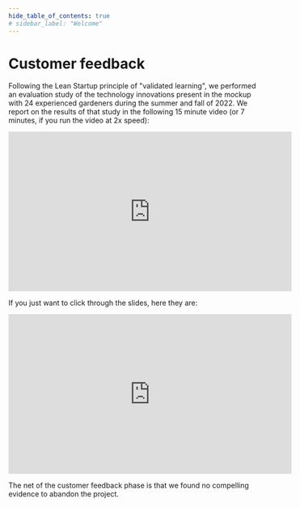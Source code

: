 ```yaml
---
hide_table_of_contents: true
# sidebar_label: "Welcome"
---
```


# Customer feedback

Following the Lean Startup principle of "validated learning", we performed an evaluation study of the technology innovations present in the mockup with 24 experienced gardeners during the summer and fall of 2022.  We report on the results of that study in the following 15 minute video (or 7 minutes, if you run the video at 2x speed):

<iframe width="560" height="315" src="https://www.youtube.com/embed/nHHUa-DU8NY" title="YouTube video player" frameborder="0" allow="accelerometer; autoplay; clipboard-write; encrypted-media; gyroscope; picture-in-picture; web-share" allowfullscreen></iframe>

If you just want to click through the slides, here they are:

<iframe src="https://docs.google.com/presentation/d/e/2PACX-1vSxvbG8hT_yqeAySjxBdu03pbqAm-cWCapMUh5bQqtXvKNLr0NTXmLuEnB7AuqUMSMBQyMeOcmLtwIi/embed?start=false&loop=false&delayms=3000" frameborder="0" width="560" height="315" allowfullscreen="true" mozallowfullscreen="true" webkitallowfullscreen="true"></iframe>

The net of the customer feedback phase is that we found no compelling evidence to abandon the project.
